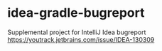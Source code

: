 idea-gradle-bugreport
=====================
Supplemental project for IntelliJ Idea bugreport https://youtrack.jetbrains.com/issue/IDEA-130309
